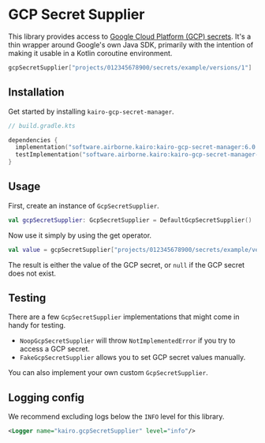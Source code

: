 # GCP Secret Supplier

This library provides access to
[Google Cloud Platform (GCP) secrets](https://cloud.google.com/security/products/secret-manager).
It's a thin wrapper around Google's own Java SDK,
primarily with the intention of making it usable in a Kotlin coroutine environment.

```kotlin
gcpSecretSupplier["projects/012345678900/secrets/example/versions/1"]
```

## Installation

Get started by installing `kairo-gcp-secret-manager`.

```kotlin
// build.gradle.kts

dependencies {
  implementation("software.airborne.kairo:kairo-gcp-secret-manager:6.0.0")
  testImplementation("software.airborne.kairo:kairo-gcp-secret-manager-testing:6.0.0")
}
```

## Usage

First, create an instance of `GcpSecretSupplier`.

```kotlin
val gcpSecretSupplier: GcpSecretSupplier = DefaultGcpSecretSupplier()
```

Now use it simply by using the get operator.

```kotlin
val value = gcpSecretSupplier["projects/012345678900/secrets/example/versions/1"]
```

The result is either the value of the GCP secret, or `null` if the GCP secret does not exist.

## Testing

There are a few `GcpSecretSupplier` implementations that might come in handy for testing.

- `NoopGcpSecretSupplier` will throw `NotImplementedError` if you try to access a GCP secret.
- `FakeGcpSecretSupplier` allows you to set GCP secret values manually.

You can also implement your own custom `GcpSecretSupplier`.

## Logging config

We recommend excluding logs below the `INFO` level for this library.

```xml
<Logger name="kairo.gcpSecretSupplier" level="info"/>
```
